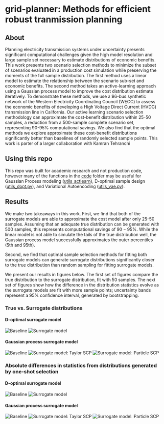 # grid-planner: Methods for efficient robust tranmission planning
## About
Planning electricity transmission systems under uncertainty presents significant computational challenges given the high model resolution and large sample set necessary to estimate distributions of economic benefits. This work presents two scenario selection methods to minimize the subset of scenarios evaluated in a production cost simulation while preserving the moments of the full sample distribution. The first method uses a linear model to estimate the relationship between the scenario sub-set and economic benefits. The second method takes an active-learning approach using a Gaussian process model to improve the cost distribution estimate iteratively.  To demonstrate these methods, we use a 96-bus synthetic network of the Western Electricity Coordinating Council (WECC) to assess the economic benefits of developing a High Voltage Direct Current (HVDC) transmission line in California. Our active learning scenario selection methodology can approximate the cost-benefit distribution within 25-50 samples, a reduction from a 500-sample complete scenario set, representing 90-95\% computational savings. We also find that the optimal methods we explore approximate these cost-benefit distributions significantly better than baselines of randomly selected sample points. This work is parter of a larger collaboration with Kamran Tehranchi

## Using this repo
This repo was built for academic research and not production code, however many of the functions in the [code](code/) folder may be useful for Gaussian Process modeling ([utils_actlearn](code/utils_actlearn/)), D-optimal sample design ([utils_dopt.py](code/utils_dopt.py)), and Variational Autoencoding ([utils_vae.py](code/utils_vae/)).


## Results
We make two takeaways in this work. First, we find that both of the surrogate models are able to approximate the cost model after only 25-50 samples. Assuming that an adequate true distribution can be generated with 500 samples, this represents computational savings of $90-95\%$. While the linear model is not able to simulate the tails of the true distribution well, the Gaussian process model successfully approximates the outer percentiles (5th and 95th).

Second, we find that optimal sample selection methods for fitting both surrogate models can generate surrogate distributions significantly closer to the true distribution than random sampling for fitting surrogate models.

We present our results in figures below. The first set of figures compare the true distribution to the surrogate distribution, fit with 50 samples. The next set of figures show how the difference in the distribution statistics evolve as the surrogate models are fit with more sample points; uncertainty bands represent a 95% confidence interval, generated by bootstrapping.

### True vs. Surrogate distributions
#### D-optimal surrogate model
![Baseline](results/rand_lin_dist.png)
![Surrogate model](results/dopt_dist.png)
#### Gaussian process surrogate model
![Baseline](results/rand_dist.png)
![Surrogate model: Taylor SCP](results/taylor_dist.png)
![Surrogate model: Particle SCP](results/particle_dist.png)

### Absolute differences in statistics from distributions generated by one-shot selection
#### D-optimal surrogate model
![Baseline](results/rand_lin_statsboot.png)
![Surrogate model](results/dopt_stats.png)
#### Gaussian process surrogate model
![Baseline](results/rand_statsboot.png)
![Surrogate model: Taylor SCP](results/taylor_statsboot.png)
![Surrogate model: Particle SCP](results/particle_statsboot.png)



